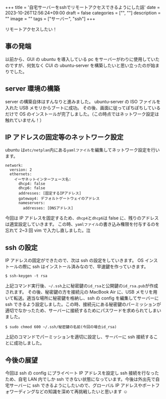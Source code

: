+++
title = '自宅サーバーをsshでリモートアクセスできるようにした話'
date = 2023-10-26T12:56:24+09:00
draft = false
categories = ["", ""]
description = ""
image = ""
tags = ["サーバー", "ssh"]
+++

リモートアクセスしたい！

<!--more-->

## 事の発端

以前から、GUI の ubuntu を導入している pc をサーバーがわりに使用していたのですが、何気なく CUI の ubuntu-server を構築したいと思い立ったのが始まりでした。

## server 環境の構築

server の構築自体はすんなりと進みました。
ubuntu-server の ISO ファイルを入れた USB メモリからブートに成功。
その後、画面に従ってぽちぽちしているだけで OS のインストールが完了しました。（この時点ではネットワーク設定は触れていません！）

## IP アドレスの固定等のネットワーク設定

ubuntu は`etc/netplan`内にある`yamlファイル`を編集してネットワーク設定を行います。

```
network:
  version: 2
  ethernets:
    イーサネットインターフェース名:
      dhcp4: false
      dhcp6: false
      addresses: [固定するIPアドレス]
      gateway4: デフォルトゲートウェイのアドレス
      nameservers:
        addresses: [DNSアドレス]
```

今回は IP アドレスを固定するため、`dhcp4`と`dhcp6`は false に、残りのアドレスは適宜設定していきます。
この時、`yamlファイル`の書き込み権限を付与するのを忘れて 2~3 回 vim で入力し直しました。泣

## ssh の設定

IP アドレスの固定ができたので、次は ssh の設定をしていきます。
OS インストールの際に ssh はインストール済みなので、早速鍵を作っていきます。

```
$ ssh-keygen -t rsa
```

上記コマンド実行後、`~/.ssh`上に秘密鍵の`id_rsa`と公開鍵の`id_rsa.pub`が作成されます。
その後、秘密鍵の方を接続元の MacBook Air に、USB メモリを用いて転送。適当な場所に秘密鍵を格納し、ssh の config を編集してサーバーに ssh できるよう設定しました。この時、接続元にある秘密鍵のパーミッションが適切でなかったため、サーバーに接続するためにパスワードを求められてしまいました。

```
$ sudo chmod 600 ~/.ssh/秘密鍵の名前(今回の場合id_rsa)
```

上記のコマンドでパーミッションを適切に設定し、サーバーに ssh 接続することに成功しました。

## 今後の展望

今回は ssh の config にプライベート IP アドレスを設定し ssh 接続を行なったため、自宅 LAN 内でしか ssh できない状態になっています。今後は外出先で自宅サーバーに ssh できるようにしたいので、グローバル IP アドレスやポートフォワーディングなどの知識を深めて再挑戦したいと思います ☺️
